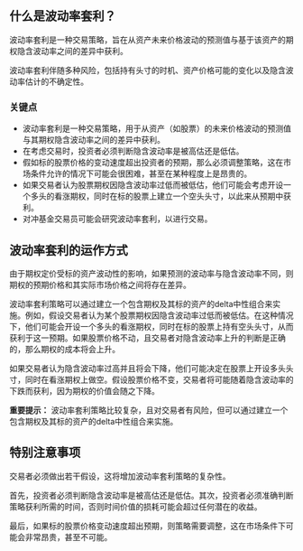 ## 什么是波动率套利？

波动率套利是一种交易策略，旨在从资产未来价格波动的预测值与基于该资产的期权隐含波动率之间的差异中获利。

波动率套利伴随多种风险，包括持有头寸的时机、资产价格可能的变化以及隐含波动率估计的不确定性。

### 关键点

- 波动率套利是一种交易策略，用于从资产（如股票）的未来价格波动的预测值与其期权隐含波动率之间的差异中获利。
- 在考虑交易时，投资者必须判断隐含波动率是被高估还是低估。
- 假如标的股票价格的变动速度超出投资者的预期，那么必须调整策略，这在市场条件允许的情况下可能会很困难，甚至在某种程度上是昂贵的。
- 如果交易者认为股票期权因隐含波动率过低而被低估，他们可能会考虑开设一个多头的看涨期权，同时在标的股票上建立一个空头头寸，以此来从预期中获利。
- 对冲基金交易员可能会研究波动率套利，以进行交易。

## 波动率套利的运作方式

由于期权定价受标的资产波动性的影响，如果预测的波动率与隐含波动率不同，则期权的预期价格和其实际市场价格之间将存在差异。

波动率套利策略可以通过建立一个包含期权及其标的资产的delta中性组合来实施。例如，假设交易者认为某个股票期权因隐含波动率过低而被低估。在这种情况下，他们可能会开设一个多头的看涨期权，同时在标的股票上持有空头头寸，从而获利于这一预期。如果股票价格不动，且交易者对隐含波动率上升的判断是正确的，那么期权的成本将会上升。

如果交易者认为隐含波动率过高并且将会下降，他们可能决定在股票上开设多头头寸，同时在看涨期权上做空。假设股票价格不变，交易者将可能随着隐含波动率的下跌而获利，因为期权的价值会随之下降。

**重要提示：** 波动率套利策略比较复杂，且对交易者有风险，但可以通过建立一个包含期权及其标的资产的delta中性组合来实施。

## 特别注意事项

交易者必须做出若干假设，这将增加波动率套利策略的复杂性。

首先，投资者必须判断隐含波动率是被高估还是低估。其次，投资者必须准确判断策略获利所需的时间，否则时间价值的损耗可能会超过任何潜在的收益。

最后，如果标的股票价格变动速度超出预期，则策略需要调整，这在市场条件下可能会非常昂贵，甚至不可能。